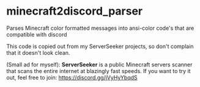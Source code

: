 # minecraft2discord_parser
Parses Minecraft color formatted messages into ansi-color code's that are compatible with discord


This code is copied out from my ServerSeeker projects, so don't complain that it doesn't look clean.

(Small ad for myself): **ServerSeeker** is a public Minecraft servers scanner that scans the entire internet at blazingly fast speeds. If you want to try it out, feel free to join:
https://discord.gg/jVyHyYbqdS
